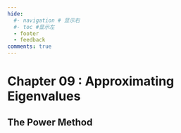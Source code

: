 ```yaml
---
hide:
  #- navigation # 显示右
  #- toc #显示左
  - footer
  - feedback
comments: true
--- 
```


# Chapter 09 : Approximating Eigenvalues

## The Power Method

